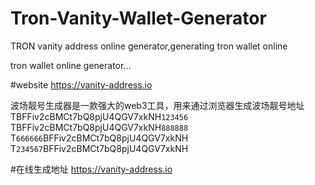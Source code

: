 # Tron-Vanity-Wallet-Generator

TRON vanity address online generator,generating tron wallet online

tron wallet online generator...

#website
https://vanity-address.io

波场靓号生成器是一款强大的web3工具，用来通过浏览器生成波场靓号地址<br>
TBFFiv2cBMCt7bQ8pjU4QGV7xkNH```123456```<br>
TBFFiv2cBMCt7bQ8pjU4QGV7xkNH```888888```<br>
T```666666```BFFiv2cBMCt7bQ8pjU4QGV7xkNH<br>
T```234567```BFFiv2cBMCt7bQ8pjU4QGV7xkNH<br>

#在线生成地址
https://vanity-address.io

